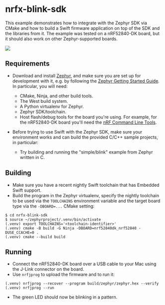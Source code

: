 # nrfx-blink-sdk

This example demonstrates how to integrate with the Zephyr SDK via CMake and how to build a Swift firmware application on top of the SDK and the libraries from it. The example was tested on a nRF52840-DK board, but it should also work on other Zephyr-supported boards.

<img src="https://github.com/apple/swift-embedded-examples/assets/1186214/ae3ff153-dd33-4460-8a08-4eac442bf7b0">

## Requirements

- Download and install [Zephyr](https://docs.zephyrproject.org/latest/), and make sure you are set up for development with it, e.g. by following the [Zephyr Getting Started Guide](https://docs.zephyrproject.org/latest/develop/getting_started/index.html). In particular, you will need:
  - CMake, Ninja, and other build tools.
  - The West build system.
  - A Python virtualenv for Zephyr.
  - Zephyr SDK/toolchain.
  - Host flash/debug tools for the board you're using. For example, for the nRF52840-DK board you'll need the [nRF Command Line Tools](https://www.nordicsemi.com/Products/Development-tools/nrf-command-line-tools).

- Before trying to use Swift with the Zephyr SDK, make sure your environment works and can build the provided C/C++ sample projects, in particular:
  - Try building and running the "simple/blink" example from Zephyr written in C.

## Building

- Make sure you have a recent nightly Swift toolchain that has Embedded Swift support.
- Build the program in the Zephyr virtualenv, specify the nightly toolchain to be used via the `TOOLCHAINS` environment variable and the target board type via the `-DBOARD=...` CMake setting:
``` console
$ cd nrfx-blink-sdk
$ source ~/zephyrproject/.venv/bin/activate
(.venv) export TOOLCHAINS='<toolchain-identifier>'
(.venv) cmake -B build -G Ninja -DBOARD=nrf52840dk_nrf52840 -DUSE_CCACHE=0 .
(.venv) cmake --build build
```

## Running

- Connect the nRF52840-DK board over a USB cable to your Mac using the J-Link connector on the board.
- Use `nrfjprog` to upload the firmware and to run it:

```console
(.venv) nrfjprog --recover --program build/zephyr/zephyr.hex --verify
(.venv) nrfjprog --run
```

- The green LED should now be blinking in a pattern.

